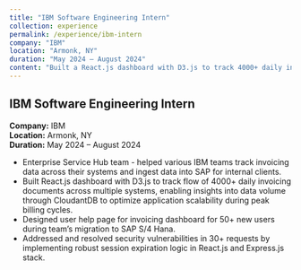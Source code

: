 ```yaml
---
title: "IBM Software Engineering Intern"
collection: experience
permalink: /experience/ibm-intern
company: "IBM"
location: "Armonk, NY"
duration: "May 2024 – August 2024"
content: "Built a React.js dashboard with D3.js to track 4000+ daily invoicing documents. Designed a user help page for 50+ new users. Addressed and resolved security vulnerabilities in React.js and Express.js stack."
---
```


## IBM Software Engineering Intern

**Company:** IBM  
**Location:** Armonk, NY  
**Duration:** May 2024 – August 2024

- Enterprise Service Hub team - helped various IBM teams track invoicing data across their systems and ingest data into SAP for internal clients.
- Built React.js dashboard with D3.js to track flow of 4000+ daily invoicing documents across multiple systems, enabling insights into data volume through CloudantDB to optimize application scalability during peak billing cycles.
- Designed user help page for invoicing dashboard for 50+ new users during team’s migration to SAP S/4 Hana.
- Addressed and resolved security vulnerabilities in 30+ requests by implementing robust session expiration logic in React.js and Express.js stack.
